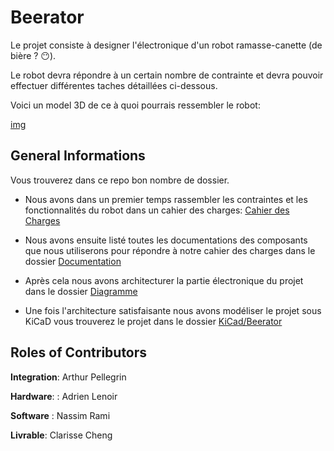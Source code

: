 # Beerator
Le projet consiste à designer l'électronique d'un robot ramasse-canette (de bière ? 😶). 

Le robot devra répondre à un certain nombre de contrainte et devra pouvoir effectuer différentes taches détaillées ci-dessous.

Voici un model 3D de ce à quoi pourrais ressembler le robot:

[img](Beerator3D.png)

## General Informations

Vous trouverez dans ce repo bon nombre de dossier.

- Nous avons dans un premier temps rassembler les contraintes et les fonctionnalités du robot dans un cahier des charges: [Cahier des Charges](Cahier%20des%20Charges)

- Nous avons ensuite listé toutes les documentations des composants que nous utiliserons pour répondre à notre cahier des charges dans le dossier [Documentation](Documentation)

- Après cela nous avons architecturer la partie électronique du projet dans le dossier [Diagramme](Diagramme)

- Une fois l'architecture satisfaisante nous avons modéliser le projet sous KiCaD vous trouverez le projet dans le dossier [KiCad/Beerator](KiCad/Beerator)



## Roles of Contributors

**Integration**: Arthur Pellegrin 

**Hardware**: : Adrien Lenoir

**Software** : Nassim Rami

**Livrable**: Clarisse Cheng

